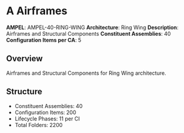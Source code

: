 # A Airframes

**AMPEL**: AMPEL-40-RING-WING
**Architecture**: Ring Wing
**Description**: Airframes and Structural Components
**Constituent Assemblies**: 40
**Configuration Items per CA**: 5

## Overview
Airframes and Structural Components for Ring Wing architecture.

## Structure
- Constituent Assemblies: 40
- Configuration Items: 200
- Lifecycle Phases: 11 per CI
- Total Folders: 2200
